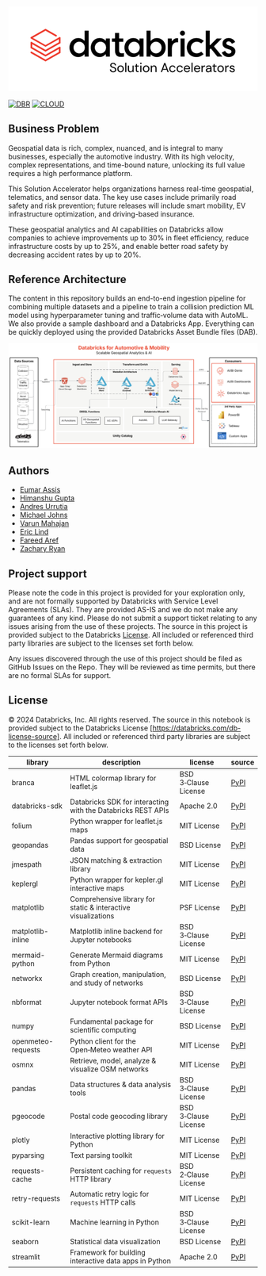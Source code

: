 <img src=https://raw.githubusercontent.com/databricks-industry-solutions/.github/main/profile/solacc_logo.png width="600px">

[![DBR](https://img.shields.io/badge/DBR-CHANGE_ME-red?logo=databricks&style=for-the-badge)](https://docs.databricks.com/release-notes/runtime/CHANGE_ME.html)
[![CLOUD](https://img.shields.io/badge/CLOUD-CHANGE_ME-blue?logo=googlecloud&style=for-the-badge)](https://databricks.com/try-databricks)

## Business Problem
Geospatial data is rich, complex, nuanced, and is integral to many businesses, especially the automotive industry. With its high velocity, complex representations, and time-bound nature, unlocking its full value requires a high performance platform. 

This Solution Accelerator helps organizations harness real-time geospatial, telematics, and sensor data. The key use cases include primarily road safety and risk prevention; future releases will include smart mobility, EV infrastructure optimization, and driving-based insurance.

These geospatial analytics and AI capabilities on Databricks allow companies to achieve improvements up to 30% in fleet efficiency, reduce infrastructure costs by up to 25%, and enable better road safety by decreasing accident rates by up to 20%.


## Reference Architecture

The content in this repository builds an end-to-end ingestion pipeline for combining multiple datasets and a pipeline to train a collision prediction ML model using hyperparameter tuning and traffic‑volume data with AutoML. We also provide a sample dashboard and a Databricks App. Everything can be quickly deployed using the provided Databricks Asset Bundle files (DAB).


![Auto Geospatial Reference Architecture](auto-geospatial-ref-architecture.png)

## Authors
- [Eumar Assis](mailto:eumar.assis@databricks.com)
- [Himanshu Gupta](mailto:himanshu.gupta@databricks.com)
- [Andres Urrutia](mailto:andres.urrutia@databricks.com)
- [Michael Johns](mailto:mjohns@databricks.com)
- [Varun Mahajan](mailto:varun.mahajan@databricks.com)
- [Eric Lind](mailto:eric.lind@databricks.com)
- [Fareed Aref](mailto:fareed.aref@databricks.com)
- [Zachary Ryan](mailto:zachary.ryan@databricks.com)
  
## Project support 

Please note the code in this project is provided for your exploration only, and are not formally supported by Databricks with Service Level Agreements (SLAs). They are provided AS-IS and we do not make any guarantees of any kind. Please do not submit a support ticket relating to any issues arising from the use of these projects. The source in this project is provided subject to the Databricks [License](./LICENSE.md). All included or referenced third party libraries are subject to the licenses set forth below.

Any issues discovered through the use of this project should be filed as GitHub Issues on the Repo. They will be reviewed as time permits, but there are no formal SLAs for support. 

## License

&copy; 2024 Databricks, Inc. All rights reserved. The source in this notebook is provided subject to the Databricks License [https://databricks.com/db-license-source].  All included or referenced third party libraries are subject to the licenses set forth below.

| library                | description                                                   | license                   | source                                             |
|------------------------|---------------------------------------------------------------|---------------------------|----------------------------------------------------|
| branca                 | HTML colormap library for leaflet.js                          | BSD 3‑Clause License      | [PyPI](https://pypi.org/project/branca)            |
| databricks-sdk         | Databricks SDK for interacting with the Databricks REST APIs  | Apache 2.0                | [PyPI](https://pypi.org/project/databricks-sdk)    |
| folium                 | Python wrapper for leaflet.js maps                            | MIT License               | [PyPI](https://pypi.org/project/folium)            |
| geopandas              | Pandas support for geospatial data                            | BSD License               | [PyPI](https://pypi.org/project/geopandas)         |
| jmespath               | JSON matching & extraction library                            | MIT License               | [PyPI](https://pypi.org/project/jmespath)          |
| keplergl               | Python wrapper for kepler.gl interactive maps                 | MIT License               | [PyPI](https://pypi.org/project/keplergl)          |
| matplotlib             | Comprehensive library for static & interactive visualizations | PSF License               | [PyPI](https://pypi.org/project/matplotlib)        |
| matplotlib-inline      | Matplotlib inline backend for Jupyter notebooks               | BSD 3‑Clause License      | [PyPI](https://pypi.org/project/matplotlib-inline) |
| mermaid-python         | Generate Mermaid diagrams from Python                         | MIT License               | [PyPI](https://pypi.org/project/mermaid-python)    |
| networkx               | Graph creation, manipulation, and study of networks           | BSD License               | [PyPI](https://pypi.org/project/networkx)          |
| nbformat               | Jupyter notebook format APIs                                  | BSD 3‑Clause License      | [PyPI](https://pypi.org/project/nbformat)          |
| numpy                  | Fundamental package for scientific computing                  | BSD License               | [PyPI](https://pypi.org/project/numpy)             |
| openmeteo-requests     | Python client for the Open‑Meteo weather API                  | MIT License               | [PyPI](https://pypi.org/project/openmeteo-requests) |
| osmnx                  | Retrieve, model, analyze & visualize OSM networks             | MIT License               | [PyPI](https://pypi.org/project/osmnx)             |
| pandas                 | Data structures & data analysis tools                         | BSD 3‑Clause License      | [PyPI](https://pypi.org/project/pandas)            |
| pgeocode               | Postal code geocoding library                                 | BSD 3‑Clause License      | [PyPI](https://pypi.org/project/pgeocode)          |
| plotly                 | Interactive plotting library for Python                       | MIT License               | [PyPI](https://pypi.org/project/plotly)            |
| pyparsing              | Text parsing toolkit                                          | MIT License               | [PyPI](https://pypi.org/project/pyparsing)         |
| requests-cache         | Persistent caching for `requests` HTTP library                | BSD 2‑Clause License      | [PyPI](https://pypi.org/project/requests-cache)    |
| retry-requests         | Automatic retry logic for `requests` HTTP calls               | MIT License               | [PyPI](https://pypi.org/project/retry-requests)    |
| scikit-learn           | Machine learning in Python                                    | BSD 3‑Clause License      | [PyPI](https://pypi.org/project/scikit-learn)      |
| seaborn                | Statistical data visualization                                | BSD License               | [PyPI](https://pypi.org/project/seaborn)           |
| streamlit              | Framework for building interactive data apps in Python        | Apache 2.0                | [PyPI](https://pypi.org/project/streamlit)         |
